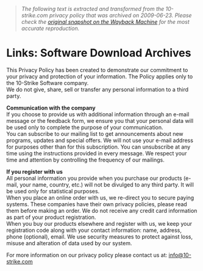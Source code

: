 > *The following text is extracted and transformed from the 10-strike.com privacy policy that was archived on 2009-06-23. Please check the [original snapshot on the Wayback Machine](https://web.archive.org/web/20090623180417id_/http%3A//www.10-strike.com/privacy.shtml) for the most accurate reproduction.*

# Links: Software Download Archives

This Privacy Policy has been created to demonstrate our commitment to your privacy and protection of your information. The Policy applies only to the 10-Strike Software company.  
We do not give, share, sell or transfer any personal information to a third party.

**Communication with the company**  
If you choose to provide us with additional information through an e-mail message or the feedback form, we ensure you that your personal data will be used only to complete the purpose of your communication.  
You can subscribe to our mailing list to get announcements about new programs, updates and special offers. We will not use your e-mail address for purposes other than for this subscription. You can unsubscribe at any time using the instructions provided in every message. We respect your time and attention by controlling the frequency of our mailings.

**If you register with us**  
All personal information you provide when you purchase our products (e-mail, your name, country, etc.) will not be divulged to any third party. It will be used only for statistical purposes.  
When you place an online order with us, we re-direct you to secure paying systems. These companies have their own privacy policies, please read them before making an order. We do not receive any credit card information as part of your product registration.  
When you buy our products elsewhere and register with us, we keep your registration code along with your contact information: name, address, phone (optional), email. We use security measures to protect against loss, misuse and alteration of data used by our system.

For more information on our privacy policy please contact us at: [info@10-strike.com](mailto:info@10-strike.com)
